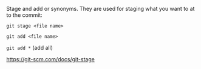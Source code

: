 
Stage and add or synonyms. They are used for staging what you want to at to the commit:

`git stage <file name>`

`git add <file name>`

`git add *` (add all)

https://git-scm.com/docs/git-stage
